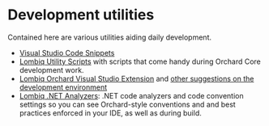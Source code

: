 # Development utilities



Contained here are various utilities aiding daily development.

- [Visual Studio Code Snippets](VisualStudioSnippets/)
- [Lombiq Utility Scripts](https://github.com/Lombiq/Utility-Scripts) with scripts that come handy during Orchard Core development work.
- [Lombiq Orchard Visual Studio Extension](https://marketplace.visualstudio.com/items?itemName=LombiqVisualStudioExtension.LombiqOrchardVisualStudioExtension) and [other suggestions on the development environment](../DevelopmentGuidelines/DevelopmentEnvironment)
- [Lombiq .NET Analyzers](https://github.com/Lombiq/.NET-Analyzers): .NET code analyzers and code convention settings so you can see Orchard-style conventions and and best practices enforced in your IDE, as well as during build.